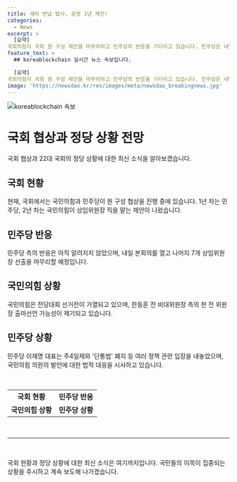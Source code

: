 ```yaml
---
title: 세비 반납 법사, 운영 1년 제안!
categories:
  - News
excerpt: >
  [요약]
국회의힘이 국회 원 구성 제안을 마무리하고 민주당의 반응을 기다리고 있습니다. 민주당은 내일 본회의에서 나머지 7개 상임위원장을 선출할 계획이며, 국회의힘은 전당대회가 가열되고 있으며 한동훈 전 비대위원장과 나경원, 윤상현 의원 등이 출마 선언을 준비 중입니다. 이재명 대표는 주4일제 개선과 '단통법' 폐지 등의 민생 관련 입장을 내놓았고, 국민의힘이 박정훈 의원의 녹취록에 대한 법적 대응을 시사했습니다.
feature_text: >
  ## koreablockchain 실시간 뉴스 속보입니다.

  [요약]
국회의힘이 국회 원 구성 제안을 마무리하고 민주당의 반응을 기다리고 있습니다. 민주당은 내일 본회의에서 나머지 7개 상임위원장을 선출할 계획이며, 국회의힘은 전당대회가 가열되고 있으며 한동훈 전 비대위원장과 나경원, 윤상현 의원 등이 출마 선언을 준비 중입니다. 이재명 대표는 주4일제 개선과 '단통법' 폐지 등의 민생 관련 입장을 내놓았고, 국민의힘이 박정훈 의원의 녹취록에 대한 법적 대응을 시사했습니다.
image: 'https://newsdao.kr/res/images/meta/newsdao_breakingnews.jpg'
---
```


<p><img src="https://newsdao.kr/res/images/meta/newsdao_breakingnews.jpg" alt="koreablockchain 속보" /></p>

<h1>국회 협상과 정당 상황 전망</h1>

<p data-ke-size="size16">국회 협상과 22대 국회의 정당 상황에 대한 최신 소식을 알아보겠습니다.</p>

<h2 data-ke-size="size26">국회 현황</h2>

<p data-ke-size="size16">현재, 국회에서는 국민의힘과 민주당이 원 구성 협상을 진행 중에 있습니다. 1년 차는 민주당, 2년 차는 국민의힘이 상임위원장 직을 맡는 제안이 나왔습니다.</p>

<h2 data-ke-size="size26">민주당 반응</h2>

<p data-ke-size="size16">민주당 측의 반응은 아직 알려지지 않았으며, 내일 본회의를 열고 나머지 7개 상임위원장 선출을 마무리할 예정입니다.</p>

<h2 data-ke-size="size26">국민의힘 상황</h2>

<p data-ke-size="size16">국민의힘은 전당대회 선거전이 가열되고 있으며, 한동훈 전 비대위원장 측의 한 전 위원장 출마선언 가능성이 제기되고 있습니다.</p>

<h2 data-ke-size="size26">민주당 상황</h2>

<p data-ke-size="size16">민주당 이재명 대표는 주4일제와 '단통법' 폐지 등 여러 정책 관련 입장을 내놓았으며, 국민의힘 의원의 발언에 대한 법적 대응을 시사하고 있습니다.</p>

<p data-ke-size="size16">&nbsp;</p>

<table>
    <tbody>
        <tr>
            <td style="text-align: center; height: 17px;"><b>국회 현황</b></td>
            <td style="text-align: center; height: 17px;"><b>민주당 반응</b></td>
        </tr>
        <tr>
            <td style="text-align: center; height: 17px;"><b>국민의힘 상황</b></td>
            <td style="text-align: center; height: 17px;"><b>민주당 상황</b></td>
        </tr>
    </tbody>
</table>

<p data-ke-size="size16">&nbsp;</p>

<hr>

<p data-ke-size="size16">&nbsp;</p>

<p data-ke-size="size16">국회 현황과 정당 상황에 대한 최신 소식은 여기까지입니다. 국민들의 이목이 집중되는 상황을 주시하고 계속 보도해 나가겠습니다.</p>

